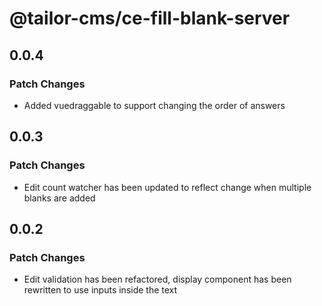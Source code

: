 # @tailor-cms/ce-fill-blank-server

## 0.0.4

### Patch Changes

- Added vuedraggable to support changing the order of answers

## 0.0.3

### Patch Changes

- Edit count watcher has been updated to reflect change when multiple blanks are added

## 0.0.2

### Patch Changes

- Edit validation has been refactored, display component has been rewritten to use inputs inside the text
